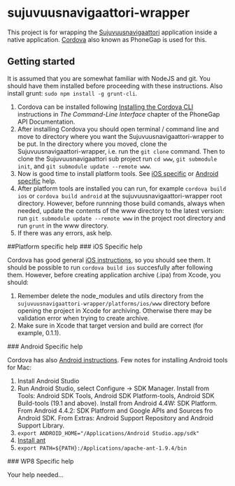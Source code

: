 sujuvuusnavigaattori-wrapper
============================

This project is for wrapping the [Sujuvuusnavigaattori](https://github.com/okffi/sujuvuusnavigaattori/) application
inside a native application. [Cordova](http://cordova.apache.org/) also known as PhoneGap is used for this.

## Getting started

It is assumed that you are somewhat familiar with NodeJS and git. You should have them installed before proceeding with these instructions. Also install grunt: `sudo npm install -g grunt-cli`.

1. Cordova can be installed following [Installing the Cordova CLI](http://docs.phonegap.com/en/3.5.0/guide_cli_index.md.html#The%20Command-Line%20Interface_installing_the_cordova_cli) instructions in *The Command-Line Interface* chapter of the PhoneGap API Documentation.
2. After installing Cordova you should open terminal / command line and move to directory where you want the Sujuvuusnavigaattori-wrapper to be put. In the directory where you moved, clone the Sujuvuusnavigaattori-wrapper, i.e. run the `git clone` command. Then to clone the Sujuvuusnavigaattori sub project run `cd www`, `git submodule init`, and `git submodule update --remote www`.
3. Now is good time to install platform tools. See [iOS specific](#iOSplat) or [Android specific](#androidplat) help.
4. After platform tools are installed you can run, for example `cordova build ios` or `cordova build android` at the sujuvuusnavigaattori-wrapper root directory. However, before runnning those build comands, always when needed, update the contents of the www directory to the latest version: run `git submodule update --remote www` in the project root directory and run `grunt` in the www directory.
5. If there was any errors, ask help.

<a name="plathelp" />
##Platform specific help

<a name="iOSplat" />
### iOS Specific help

Cordova has good general [iOS instructions](http://docs.phonegap.com/en/3.5.0/guide_platforms_ios_index.md.html#iOS%20Platform%20Guide), so you should see them. It should be possible to run `cordova build ios` succesfully after following them. However, before creating application archive (.ipa) from Xcode, you should:

1. Remember delete the node_modules and utils directory from the `sujuvuusnavigaattori-wrapper/platforms/ios/www` directory before opening the project in Xcode for archiving. Otherwise there may be validation error when trying to create archive.
2. Make sure in Xcode that target version and build are correct (for example, 0.1.1).

<a name="androidplat" />
### Android Specific help

Cordova has also [Android instructions](http://docs.phonegap.com/en/3.5.0/guide_platforms_android_index.md.html#Android%20Platform%20Guide). Few notes for installing Android tools for Mac:

1. Install Android Studio
2. Run Android Studio, select Configure -> SDK Manager. Install from Tools: Android SDK Tools, Android SDK Platform-tools, Android SDK Build-tools (19.1 and above). Install from Android 4.4W: SDK Platform. From Android 4.4.2: SDK Platform and Google APIs and Sources fro Android SDK. From Extras: Android Support Repository and Android Support Library. 
3. `export ANDROID_HOME="/Applications/Android Studio.app/sdk"`
4. [Install ant](http://www.nic.funet.fi/pub/mirrors/apache.org//ant/binaries/apache-ant-1.9.4-bin.zip)
5. `export PATH=${PATH}:/Applications/apache-ant-1.9.4/bin`

<a name="wp8plat" />
### WP8 Specific help

Your help needed...
